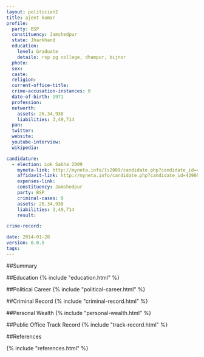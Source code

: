 ```yaml
---
layout: politician2
title: ajeet kumar
profile: 
  party: BSP
  constituency: Jamshedpur
  state: Jharkhand
  education: 
    level: Graduate
    details: rsp pg college, dhampur, bijnor
  photo: 
  sex: 
  caste: 
  religion: 
  current-office-title: 
  crime-accusation-instances: 0
  date-of-birth: 1971
  profession: 
  networth: 
    assets: 26,34,938
    liabilities: 3,49,714
  pan: 
  twitter: 
  website: 
  youtube-interview: 
  wikipedia: 

candidature: 
  - election: Lok Sabha 2009
    myneta-link: http://myneta.info/ls2009/candidate.php?candidate_id=4290
    affidavit-link: http://myneta.info/candidate.php?candidate_id=4290&scan=original
    expenses-link: 
    constituency: Jamshedpur 
    party: BSP
    criminal-cases: 0
    assets: 26,34,938
    liabilities: 3,49,714
    result:  

crime-record: 

date: 2014-01-28
version: 0.0.5
tags: 
---
```

##Summary


##Education
{% include "education.html" %}


##Political Career
{% include "political-career.html" %}


##Criminal Record
{% include "criminal-record.html" %}


##Personal Wealth
{% include "personal-wealth.html" %}


##Public Office Track Record
{% include "track-record.html" %}


##References


{% include "references.html" %}